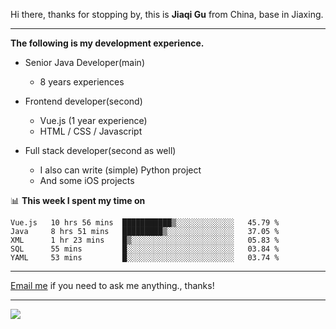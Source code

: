 Hi there, thanks for stopping by, this is **Jiaqi Gu** from China, base in Jiaxing.

---

**The following is my development experience.**

- Senior Java Developer(main)
  - 8 years experiences

- Frontend developer(second)
  - Vue.js (1 year experience)
  - HTML / CSS / Javascript
  
- Full stack developer(second as well)
  - I also can write (simple) Python project
  - And some iOS projects

📊 **This week I spent my time on**
<!--START_SECTION:waka-->
```text
Vue.js   10 hrs 56 mins  ███████████▒░░░░░░░░░░░░░   45.79 % 
Java     8 hrs 51 mins   █████████▒░░░░░░░░░░░░░░░   37.05 % 
XML      1 hr 23 mins    █▒░░░░░░░░░░░░░░░░░░░░░░░   05.83 % 
SQL      55 mins         █░░░░░░░░░░░░░░░░░░░░░░░░   03.84 % 
YAML     53 mins         █░░░░░░░░░░░░░░░░░░░░░░░░   03.74 % 
```
<!--END_SECTION:waka-->

---

[Email me](mailto:droidqw@gmail.com?subject=Hiring_from_GitHub) if you need to ask me anything., thanks!

---

![]( https://visitor-badge.glitch.me/badge?page_id=githubgujiaqi)

